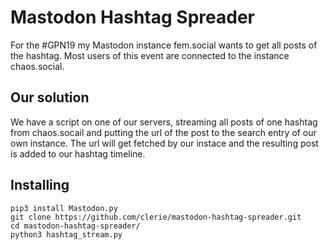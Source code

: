 # Mastodon Hashtag Spreader

For the #GPN19 my Mastodon instance fem.social wants to get all posts of the hashtag. Most users of this event are connected to the instance chaos.social.

## Our solution
We have a script on one of our servers, streaming all posts of one hashtag from chaos.socail and putting the url of the post to the search entry of our own instance. The url will get fetched by our instace and the resulting post is added to our hashtag timeline.

## Installing
```
pip3 install Mastodon.py
git clone https://github.com/clerie/mastodon-hashtag-spreader.git
cd mastodon-hashtag-spreader/
python3 hashtag_stream.py
```
